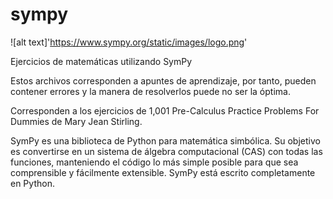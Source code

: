 # sympy
![alt text]'https://www.sympy.org/static/images/logo.png'

Ejercicios de matemáticas utilizando SymPy

Estos archivos corresponden a apuntes de aprendizaje, por tanto, pueden contener errores y la manera de resolverlos puede no ser la óptima.

Corresponden a los ejercicios de 1,001 Pre-Calculus Practice Problems For Dummies de Mary Jean Stirling.

SymPy es una biblioteca de Python para matemática simbólica. Su objetivo es convertirse en un sistema de álgebra computacional (CAS) con todas 
las funciones, manteniendo el código lo más simple posible para que sea comprensible y fácilmente extensible. SymPy está escrito completamente 
en Python.
